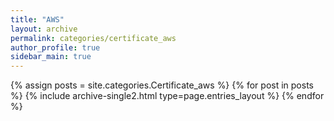 ```yaml
---
title: "AWS"
layout: archive
permalink: categories/certificate_aws
author_profile: true
sidebar_main: true
---
```



{% assign posts = site.categories.Certificate_aws %}
{% for post in posts %} {% include archive-single2.html type=page.entries_layout %} {% endfor %}